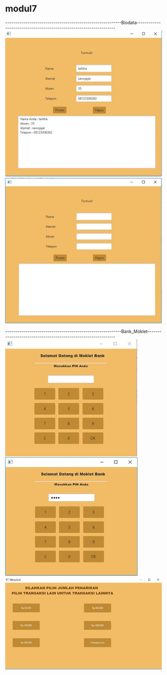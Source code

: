 # modul7
----------------------------------------------------------Biodata-------------------------------------------------------------------
![alt text](satu.JPG)
![alt text](dua.JPG)

----------------------------------------------------------Bank_Moklet--------------------------------------------------------------
![alt text](1.JPG)
![alt text](2.JPG)
![alt text](3.JPG)
